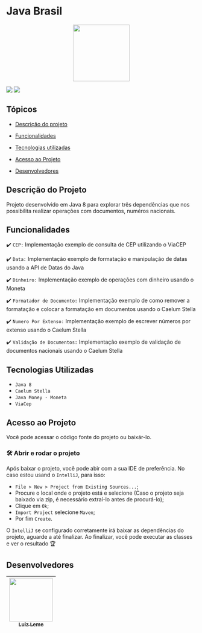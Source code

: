 # Java Brasil
<p align="center">
<img src= "https://user-images.githubusercontent.com/85969725/188927210-ac90fce7-f06e-43ab-a5f7-6e404521c589.svg"  width="150" height="150"/>
</p>

<img src="http://img.shields.io/static/v1?label=LICENCE&message=MIT&color=GREEN&style=for-the-badge"/>  <img src="http://img.shields.io/static/v1?label=STATUS&message=EM%20DESENVOLVIMENTO&color=GREEN&style=for-the-badge"/>


## Tópicos

- [Descrição do projeto](#descrição-do-projeto)

- [Funcionalidades](#funcionalidades)

- [Tecnologias utilizadas](#tecnologias-utilizadas)

- [Acesso ao Projeto](#acesso-ao-projeto)

- [Desenvolvedores](#desenvolvedores)



## Descrição do Projeto

Projeto desenvolvido em Java 8 para explorar três dependências que nos possibilita realizar operações com documentos, numéros nacionais.

## Funcionalidades

✔️ `CEP:` Implementação exemplo de consulta de CEP utilizando o ViaCEP

✔️ `Data:` Implementação exemplo de formatação e manipulação de datas usando a API de Datas do Java

✔️ `Dinheiro:` Implementação exemplo de operações com dinheiro usando o Moneta

✔️ `Formatador de Documento:` Implementação exemplo de como remover a formatação e colocar a formatação em documentos usando o Caelum Stella

✔️ `Numero Por Extenso:` Implementação exemplo de escrever números por extenso usando o Caelum Stella

✔️ `Validação de Documentos:` Implementação exemplo de validação de documentos nacionais usando o Caelum Stella



## Tecnologias Utilizadas

* `Java 8`
* `Caelum Stella`
* `Java Money - Moneta`
* `ViaCep`

## Acesso ao Projeto

Você pode acessar o código fonte do projeto ou baixár-lo.

### 🛠️ Abrir e rodar o projeto

Após baixar o projeto, você pode abir com a sua IDE de preferência. No caso estou usand o `IntelliJ`, para isso:

* `File > New > Project from Existing Sources...`;
* Procure o local onde o projeto está e selecione (Caso o projeto seja baixado via zip, é necessário extraí-lo antes de procurá-lo);
* Clique em `Ok`;
* `Import Project` selecione `Maven`;
* Por fim `Create`.

O `IntelliJ` se configurado corretamente irá baixar as dependências do projeto, aguarde a até finalizar. Ao finalizar, você pode executar as classes e ver o resultado 🏆


## Desenvolvedores


| [<img src="https://avatars.githubusercontent.com/u/85969725?v=4" width=115><br><sub>Luiz Leme</sub>](https://github.com/souluizleme)|
| :---: |








